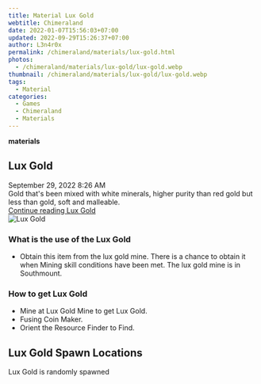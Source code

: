 ```yaml
---
title: Material Lux Gold
webtitle: Chimeraland
date: 2022-01-07T15:56:03+07:00
updated: 2022-09-29T15:26:37+07:00
author: L3n4r0x
permalink: /chimeraland/materials/lux-gold.html
photos:
  - /chimeraland/materials/lux-gold/lux-gold.webp
thumbnail: /chimeraland/materials/lux-gold/lux-gold.webp
tags:
  - Material
categories:
  - Games
  - Chimeraland
  - Materials
---
```


<section id="bootstrap-wrapper">
  <link
    rel="stylesheet"
    href="https://cdn.statically.io/gh/dimaslanjaka/Web-Manajemen/40ac3225/css/bootstrap-4.5-wrapper.css"
  />
  <div
    class="row g-0 border rounded overflow-hidden flex-md-row mb-4 shadow-sm position-relative"
  >
    <div class="col p-4 d-flex flex-column position-static">
      <strong class="d-inline-block mb-2 text-success">materials</strong>
      <h2 class="mb-0">Lux Gold</h2>
      <div class="mb-1 text-muted">September 29, 2022 8:26 AM</div>
      <div class="mb-2 border p-1">
        Gold that&#x27;s been mixed with white minerals, higher purity than red
        gold but less than gold, soft and malleable.
      </div>
      <a
        href="/chimeraland/materials/lux-gold.html"
        class="stretched-link d-none"
        >Continue reading Lux Gold</a
      >
    </div>
    <div class="col-auto d-none d-lg-block">
      <img src="/chimeraland/materials/lux-gold/lux-gold.webp" alt="Lux Gold" />
    </div>
  </div>
  <div class="row">
    <div class="col-lg-6 col-12 mb-2">
      <div class="card">
        <div class="card-body">
          <h3 class="card-title">What is the use of the Lux Gold</h3>
          <div class="card-text">
            <ul>
              <li>
                Obtain this item from the lux gold mine. There is a chance to
                obtain it when Mining skill conditions have been met. The lux
                gold mine is in Southmount.
              </li>
            </ul>
          </div>
        </div>
      </div>
    </div>
    <div class="col-lg-6 col-12 mb-2">
      <div class="card">
        <div class="card-body">
          <h3 class="card-title">How to get Lux Gold</h3>
          <div class="card-text">
            <ul>
              <li>Mine at Lux Gold Mine to get Lux Gold.</li>
              <li>Fusing Coin Maker.</li>
              <li>Orient the Resource Finder to Find.</li>
            </ul>
          </div>
        </div>
      </div>
    </div>
    <div class="col-12 mb-2">
      <h2>Lux Gold Spawn Locations</h2>
      <p>Lux Gold is randomly spawned</p>
    </div>
  </div>
</section>